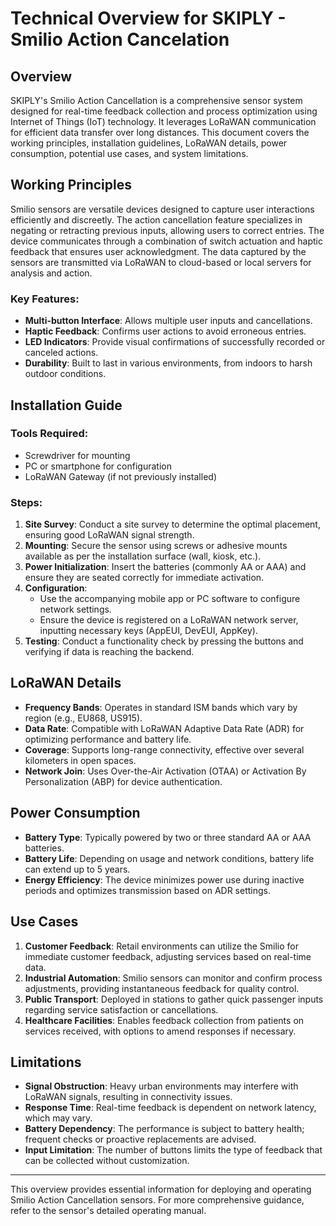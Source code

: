 # Technical Overview for SKIPLY - Smilio Action Cancelation

## Overview

SKIPLY's Smilio Action Cancellation is a comprehensive sensor system designed for real-time feedback collection and process optimization using Internet of Things (IoT) technology. It leverages LoRaWAN communication for efficient data transfer over long distances. This document covers the working principles, installation guidelines, LoRaWAN details, power consumption, potential use cases, and system limitations.

## Working Principles

Smilio sensors are versatile devices designed to capture user interactions efficiently and discreetly. The action cancellation feature specializes in negating or retracting previous inputs, allowing users to correct entries. The device communicates through a combination of switch actuation and haptic feedback that ensures user acknowledgment. The data captured by the sensors are transmitted via LoRaWAN to cloud-based or local servers for analysis and action.

### Key Features:
- **Multi-button Interface**: Allows multiple user inputs and cancellations.
- **Haptic Feedback**: Confirms user actions to avoid erroneous entries.
- **LED Indicators**: Provide visual confirmations of successfully recorded or canceled actions.
- **Durability**: Built to last in various environments, from indoors to harsh outdoor conditions.

## Installation Guide

### Tools Required:
- Screwdriver for mounting
- PC or smartphone for configuration
- LoRaWAN Gateway (if not previously installed)

### Steps:
1. **Site Survey**: Conduct a site survey to determine the optimal placement, ensuring good LoRaWAN signal strength.
2. **Mounting**: Secure the sensor using screws or adhesive mounts available as per the installation surface (wall, kiosk, etc.).
3. **Power Initialization**: Insert the batteries (commonly AA or AAA) and ensure they are seated correctly for immediate activation.
4. **Configuration**:
   - Use the accompanying mobile app or PC software to configure network settings.
   - Ensure the device is registered on a LoRaWAN network server, inputting necessary keys (AppEUI, DevEUI, AppKey).
5. **Testing**: Conduct a functionality check by pressing the buttons and verifying if data is reaching the backend.

## LoRaWAN Details

- **Frequency Bands**: Operates in standard ISM bands which vary by region (e.g., EU868, US915).
- **Data Rate**: Compatible with LoRaWAN Adaptive Data Rate (ADR) for optimizing performance and battery life.
- **Coverage**: Supports long-range connectivity, effective over several kilometers in open spaces.
- **Network Join**: Uses Over-the-Air Activation (OTAA) or Activation By Personalization (ABP) for device authentication.

## Power Consumption

- **Battery Type**: Typically powered by two or three standard AA or AAA batteries.
- **Battery Life**: Depending on usage and network conditions, battery life can extend up to 5 years.
- **Energy Efficiency**: The device minimizes power use during inactive periods and optimizes transmission based on ADR settings.

## Use Cases

1. **Customer Feedback**: Retail environments can utilize the Smilio for immediate customer feedback, adjusting services based on real-time data.
2. **Industrial Automation**: Smilio sensors can monitor and confirm process adjustments, providing instantaneous feedback for quality control.
3. **Public Transport**: Deployed in stations to gather quick passenger inputs regarding service satisfaction or cancellations.
4. **Healthcare Facilities**: Enables feedback collection from patients on services received, with options to amend responses if necessary.

## Limitations

- **Signal Obstruction**: Heavy urban environments may interfere with LoRaWAN signals, resulting in connectivity issues.
- **Response Time**: Real-time feedback is dependent on network latency, which may vary.
- **Battery Dependency**: The performance is subject to battery health; frequent checks or proactive replacements are advised.
- **Input Limitation**: The number of buttons limits the type of feedback that can be collected without customization.

---

This overview provides essential information for deploying and operating Smilio Action Cancellation sensors. For more comprehensive guidance, refer to the sensor's detailed operating manual.